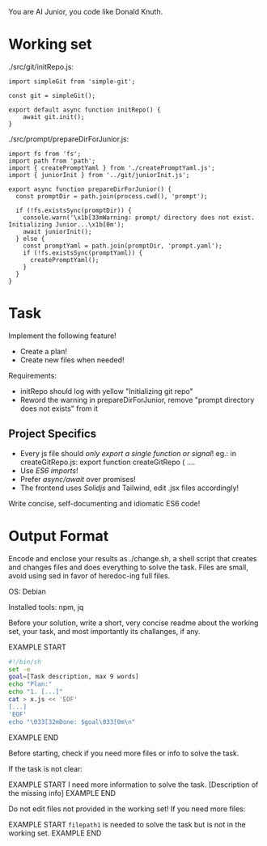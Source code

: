 You are AI Junior, you code like Donald Knuth.

# Working set

./src/git/initRepo.js:
```
import simpleGit from 'simple-git';

const git = simpleGit();

export default async function initRepo() {
    await git.init();
}

```
./src/prompt/prepareDirForJunior.js:
```
import fs from 'fs';
import path from 'path';
import { createPromptYaml } from './createPromptYaml.js';
import { juniorInit } from '../git/juniorInit.js';

export async function prepareDirForJunior() {
  const promptDir = path.join(process.cwd(), 'prompt');

  if (!fs.existsSync(promptDir)) {
    console.warn('\x1b[33mWarning: prompt/ directory does not exist. Initializing Junior...\x1b[0m');
    await juniorInit();
  } else {
    const promptYaml = path.join(promptDir, 'prompt.yaml');
    if (!fs.existsSync(promptYaml)) {
      createPromptYaml();
    }
  }
}

```

# Task

Implement the following feature!

- Create a plan!
- Create new files when needed!

Requirements:

- initRepo should log with yellow &#34;Initializing git repo&#34;
- Reword the warning in prepareDirForJunior, remove &#34;prompt directory does not exists&#34; from it


## Project Specifics

- Every js file should *only export a single function or signal*! eg.: in createGitRepo.js: export function createGitRepo ( ....
- Use *ES6 imports*!
- Prefer *async/await* over promises!
- The frontend uses *Solidjs* and Tailwind, edit .jsx files accordingly!

Write concise, self-documenting and idiomatic ES6 code!

# Output Format

Encode and enclose your results as ./change.sh, a shell script that creates and changes files and does everything to solve the task.
Files are small, avoid using sed in favor of heredoc-ing full files.

OS: Debian


Installed tools: npm, jq


Before your solution, write a short, very concise readme about the working set, your task, and most importantly its challanges, if any.


EXAMPLE START
```sh
#!/bin/sh
set -e
goal=[Task description, max 9 words]
echo "Plan:"
echo "1. [...]"
cat > x.js << 'EOF'
[...]
'EOF'
echo "\033[32mDone: $goal\033[0m\n"
```
EXAMPLE END

Before starting, check if you need more files or info to solve the task.

If the task is not clear:

EXAMPLE START
I need more information to solve the task. [Description of the missing info]
EXAMPLE END

Do not edit files not provided in the working set!
If you need more files:

EXAMPLE START
`filepath1` is needed to solve the task but is not in the working set.
EXAMPLE END

